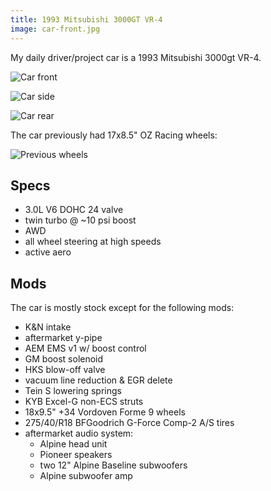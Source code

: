 ```yaml
---
title: 1993 Mitsubishi 3000GT VR-4
image: car-front.jpg
---
```


My daily driver/project car is a 1993 Mitsubishi 3000gt VR-4.

![Car front](car-front.jpg)

![Car side](car-side.jpg)

![Car rear](car-rear.jpg)

The car previously had 17x8.5" OZ Racing wheels:

![Previous wheels](previous-wheels.jpg)

## Specs

* 3.0L V6 DOHC 24 valve
* twin turbo @ \~10 psi boost
* AWD
* all wheel steering at high speeds
* active aero

## Mods
The car is mostly stock except for the following mods:

* K&N intake
* aftermarket y-pipe
* AEM EMS v1 w/ boost control
* GM boost solenoid
* HKS blow-off valve
* vacuum line reduction & EGR delete
* Tein S lowering springs
* KYB Excel-G non-ECS struts
* 18x9.5" +34 Vordoven Forme 9 wheels
* 275/40/R18 BFGoodrich G-Force Comp-2 A/S tires
* aftermarket audio system:
  * Alpine head unit
  * Pioneer speakers
  * two 12" Alpine Baseline subwoofers
  * Alpine subwoofer amp

